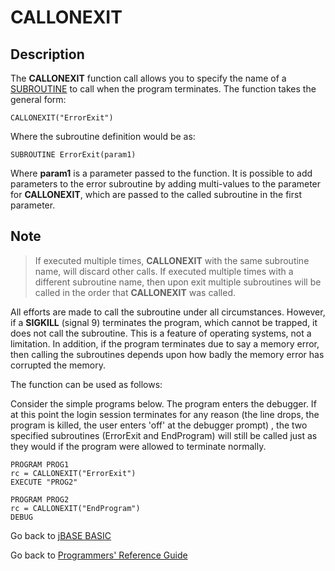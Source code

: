 # CALLONEXIT

<PageHeader />

## Description

The **CALLONEXIT** function call allows you to specify the name of a [SUBROUTINE](./../subroutine) to call when the program terminates. The function takes the general form:

```
CALLONEXIT("ErrorExit")
```

Where the subroutine definition would be as:

```
SUBROUTINE ErrorExit(param1)
```

Where **param1** is a parameter passed to the function. It is possible to add parameters to the error subroutine by adding multi-values to the parameter for **CALLONEXIT**, which are passed to the called subroutine in the first parameter.

## Note

> If executed multiple times, **CALLONEXIT** with the same subroutine name, will discard other calls. If executed multiple times with a different subroutine name, then upon exit multiple subroutines will be called in the order that **CALLONEXIT** was called.

All efforts are made to call the subroutine under all circumstances. However, if a **SIGKILL** (signal 9) terminates the program, which cannot be trapped, it does not call the subroutine. This is a feature of operating systems, not a limitation. In addition, if the program terminates due to say a memory error, then calling the subroutines depends upon how badly the memory error has corrupted the memory.

The function can be used as follows:

Consider the simple programs below. The program enters the debugger. If at this point the login session terminates for any reason (the line drops, the program is killed, the user enters 'off' at the debugger prompt) , the two specified subroutines (ErrorExit and EndProgram) will still be called just as they would if the program were allowed to terminate normally.

```
PROGRAM PROG1
rc = CALLONEXIT("ErrorExit")
EXECUTE "PROG2"
```

```
PROGRAM PROG2
rc = CALLONEXIT("EndProgram")
DEBUG
```

Go back to [jBASE BASIC](./../README.md)

Go back to [Programmers' Reference Guide](./../../reference-guides/jbc/README.md)

<PageFooter />
